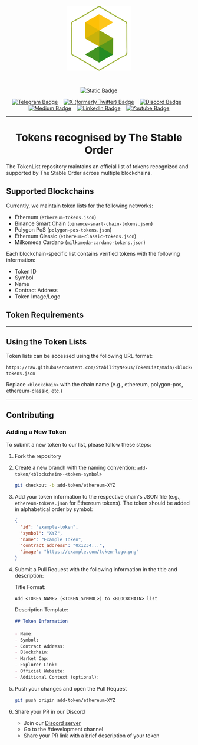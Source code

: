<!-- Don't delete it -->
<div name="readme-top"></div>

<!-- Organization Logo -->
<div align="center" style="display: flex; align-items: center; justify-content: center; gap: 16px;">
  <img alt="Stability Nexus" src="https://raw.githubusercontent.com/StabilityNexus/HammerAuctionHouse-WebUI/0744fdc330ae6fe1a295468e1a070b2d02d8344f/public/stability.svg" width="175">
</div>

&nbsp;

<!-- Organization Name -->
<div align="center">

[![Static Badge](https://img.shields.io/badge/Stability_Nexus-228B22?style=for-the-badge&labelColor=FFC517)](https://stability.nexus/)

</div>

<!-- Organization/Project Social Handles -->
<p align="center">
<!-- Telegram -->
<a href="https://t.me/StabilityNexus">
<img src="https://img.shields.io/badge/Telegram-black?style=flat&logo=telegram&logoColor=white&logoSize=auto&color=24A1DE" alt="Telegram Badge"/></a>
&nbsp;&nbsp;
<!-- X (formerly Twitter) -->
<a href="https://x.com/StabilityNexus">
<img src="https://img.shields.io/twitter/follow/StabilityNexus" alt="X (formerly Twitter) Badge"/></a>
&nbsp;&nbsp;
<!-- Discord -->
<a href="https://discord.gg/YzDKeEfWtS">
<img src="https://img.shields.io/discord/995968619034984528?style=flat&logo=discord&logoColor=white&logoSize=auto&label=Discord&labelColor=5865F2&color=57F287" alt="Discord Badge"/></a>
&nbsp;&nbsp;
<!-- Medium -->
<a href="https://news.stability.nexus/">
  <img src="https://img.shields.io/badge/Medium-black?style=flat&logo=medium&logoColor=black&logoSize=auto&color=white" alt="Medium Badge"></a>
&nbsp;&nbsp;
<!-- LinkedIn -->
<a href="https://linkedin.com/company/stability-nexus">
  <img src="https://img.shields.io/badge/LinkedIn-black?style=flat&logo=LinkedIn&logoColor=white&logoSize=auto&color=0A66C2" alt="LinkedIn Badge"></a>
&nbsp;&nbsp;
<!-- Youtube -->
<a href="https://www.youtube.com/@StabilityNexus">
  <img src="https://img.shields.io/youtube/channel/subscribers/UCZOG4YhFQdlGaLugr_e5BKw?style=flat&logo=youtube&logoColor=white&logoSize=auto&labelColor=FF0000&color=FF0000" alt="Youtube Badge"></a>
</p>

---

<div align="center">
<h1>Tokens recognised by The Stable Order</h1>
</div>

The TokenList repository maintains an official list of tokens recognized and supported by The Stable Order across multiple blockchains.

## Supported Blockchains

Currently, we maintain token lists for the following networks:

- Ethereum (`ethereum-tokens.json`)
- Binance Smart Chain (`binance-smart-chain-tokens.json`)
- Polygon PoS (`polygon-pos-tokens.json`)
- Ethereum Classic (`ethereum-classic-tokens.json`)
- Milkomeda Cardano (`milkomeda-cardano-tokens.json`)

Each blockchain-specific list contains verified tokens with the following information:

- Token ID
- Symbol
- Name
- Contract Address
- Token Image/Logo

## Token Requirements

<!-- TODO -->

---

## Using the Token Lists

Token lists can be accessed using the following URL format:

```
https://raw.githubusercontent.com/StabilityNexus/TokenList/main/<blockchain>-tokens.json
```

Replace `<blockchain>` with the chain name (e.g., ethereum, polygon-pos, ethereum-classic, etc.)

---

## Contributing

### Adding a New Token

To submit a new token to our list, please follow these steps:

1. Fork the repository
2. Create a new branch with the naming convention: `add-token/<blockchain>-<token-symbol>`

   ```bash
   git checkout -b add-token/ethereum-XYZ
   ```

3. Add your token information to the respective chain's JSON file (e.g., `ethereum-tokens.json` for Ethereum tokens). The token should be added in alphabetical order by symbol:

   ```json
   {
     "id": "example-token",
     "symbol": "XYZ",
     "name": "Example Token",
     "contract_address": "0x1234...",
     "image": "https://example.com/token-logo.png"
   }
   ```

4. Submit a Pull Request with the following information in the title and description:

   Title Format:

   ```
   Add <TOKEN_NAME> (<TOKEN_SYMBOL>) to <BLOCKCHAIN> list
   ```

   Description Template:

   ```markdown
   ## Token Information

   - Name:
   - Symbol:
   - Contract Address:
   - Blockchain:
   - Market Cap:
   - Explorer Link:
   - Official Website:
   - Additional Context (optional):
   ```

5. Push your changes and open the Pull Request

   ```bash
   git push origin add-token/ethereum-XYZ
   ```

6. Share your PR in our Discord
   - Join our [Discord server](https://discord.gg/YzDKeEfWtS)
   - Go to the #development channel
   - Share your PR link with a brief description of your token
